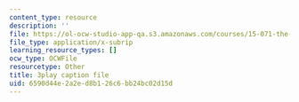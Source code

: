 ```yaml
---
content_type: resource
description: ''
file: https://ol-ocw-studio-app-qa.s3.amazonaws.com/courses/15-071-the-analytics-edge-spring-2017/6590d44e2a2ed8b126c6bb24bc02d15d_9lMOz_7bIGU.srt
file_type: application/x-subrip
learning_resource_types: []
ocw_type: OCWFile
resourcetype: Other
title: 3play caption file
uid: 6590d44e-2a2e-d8b1-26c6-bb24bc02d15d
---
```

